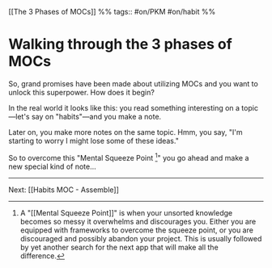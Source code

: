 [[The 3 Phases of MOCs]] %% tags:: #on/PKM #on/habit %%
# Walking through the 3 phases of MOCs
So, grand promises have been made about utilizing MOCs and you want to unlock this superpower. How does it begin?

In the real world it looks like this: you read something interesting on a topic—let's say on "habits"—and you make a note. 

Later on, you make more notes on the same topic. Hmm, you say, "I'm starting to worry I might lose some of these ideas." 

So to overcome this "Mental Squeeze Point [^1]" you go ahead and make a new special kind of note...

---
Next: [[Habits MOC - Assemble]]

[^1]: A "[[Mental Squeeze Point]]" is when your unsorted knowledge becomes so messy it overwhelms and discourages you. Either you are equipped with frameworks to overcome the squeeze point, or you are discouraged and possibly abandon your project. This is usually followed by yet another search for the next app that will make all the difference.